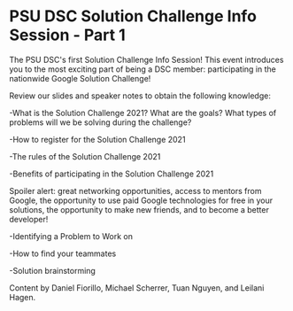 # PSU DSC Solution Challenge Info Session - Part 1

The PSU DSC's first Solution Challenge Info Session! This event introduces you to the most exciting part of being a DSC member: participating in the nationwide Google Solution Challenge!

Review our slides and speaker notes to obtain the following knowledge:

-What is the Solution Challenge 2021? What are the goals? What types of problems will we be solving during the challenge?

-How to register for the Solution Challenge 2021

-The rules of the Solution Challenge 2021

-Benefits of participating in the Solution Challenge 2021

Spoiler alert: great networking opportunities, access to mentors from Google, the opportunity to use paid Google technologies for free in your solutions, the opportunity to make new friends, and to become a better developer!

-Identifying a Problem to Work on

-How to find your teammates

-Solution brainstorming

Content by Daniel Fiorillo, Michael Scherrer, Tuan Nguyen, and Leilani Hagen.
